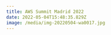 ```yaml
---
title: AWS Summit Madrid 2022
date: 2022-05-04T15:48:35.829Z
image: /media/img-20220504-wa0017.jpg
---
```

